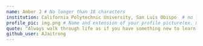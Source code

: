 ```yaml
---
name: Amber J # No longer than 18 characters
institution: California Polytechnic University, San Luis Obispo  # no longer than 58 characters
profile_pic: img.png # Name and extension of your profile picture(ex. mona.png)
quote: “Always walk through life as if you have something new to learn and you will.”Vernon Howard # no longer than 100 characters
github_user: AJaitrong
---
```

